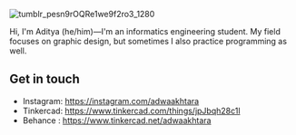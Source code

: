 <p align="center">
 
 ![tumblr_pesn9rOQRe1we9f2ro3_1280](https://user-images.githubusercontent.com/61954842/103282802-74d1ce00-4a09-11eb-94aa-bbfadad20496.gif)
 
</p>
Hi, I'm Aditya (he/him)—I'm an informatics engineering student. My field focuses on graphic design, but sometimes I also practice programming as well.

## Get in touch
- Instagram: https://instagram.com/adwaakhtara
- Tinkercad: https://www.tinkercad.com/things/jpJbqh28c1l
- Behance  : https://www.tinkercad.net/adwaakhtara
